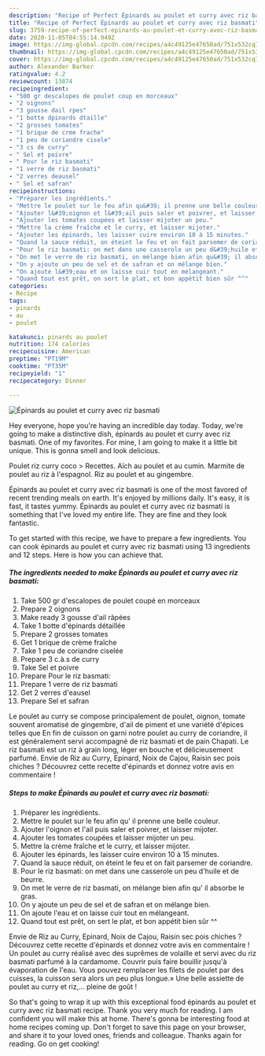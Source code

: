 ```yaml
---
description: "Recipe of Perfect Épinards au poulet et curry avec riz basmati"
title: "Recipe of Perfect Épinards au poulet et curry avec riz basmati"
slug: 3759-recipe-of-perfect-epinards-au-poulet-et-curry-avec-riz-basmati
date: 2020-11-05T04:55:14.949Z
image: https://img-global.cpcdn.com/recipes/a4c49125e47650ad/751x532cq70/epinards-au-poulet-et-curry-avec-riz-basmati-photo-principale-de-la-recette.jpg
thumbnail: https://img-global.cpcdn.com/recipes/a4c49125e47650ad/751x532cq70/epinards-au-poulet-et-curry-avec-riz-basmati-photo-principale-de-la-recette.jpg
cover: https://img-global.cpcdn.com/recipes/a4c49125e47650ad/751x532cq70/epinards-au-poulet-et-curry-avec-riz-basmati-photo-principale-de-la-recette.jpg
author: Alexander Barker
ratingvalue: 4.2
reviewcount: 13874
recipeingredient:
- "500 gr descalopes de poulet coup en morceaux"
- "2 oignons"
- "3 gousse dail rpes"
- "1 botte dpinards dtaille"
- "2 grosses tomates"
- "1 brique de crme frache"
- "1 peu de coriandre cisele"
- "3 cs de curry"
- " Sel et poivre"
- " Pour le riz basmati"
- "1 verre de riz basmati"
- "2 verres deausel"
- " Sel et safran"
recipeinstructions:
- "Préparer les ingrédients."
- "Mettre le poulet sur le feu afin qu&#39; il prenne une belle couleur."
- "Ajouter l&#39;oignon et l&#39;ail puis saler et poivrer, et laisser mijoter."
- "Ajouter les tomates coupées et laisser mijoter un peu."
- "Mettre la crème fraîche et le curry, et laisser mijoter."
- "Ajouter les épinards, les laisser cuire environ 10 à 15 minutes."
- "Quand la sauce réduit, on éteint le feu et on fait parsemer de coriandre."
- "Pour le riz basmati: on met dans une casserole un peu d&#39;huile et de beurre."
- "On met le verre de riz basmati, on mélange bien afin qu&#39; il absorbe le gras."
- "On y ajoute un peu de sel et de safran et on mélange bien."
- "On ajoute l&#39;eau et on laisse cuir tout en mélangeant."
- "Quand tout est prêt, on sert le plat, et bon appétit bien sûr ^^"
categories:
- Recipe
tags:
- pinards
- au
- poulet

katakunci: pinards au poulet 
nutrition: 174 calories
recipecuisine: American
preptime: "PT19M"
cooktime: "PT35M"
recipeyield: "1"
recipecategory: Dinner

---
```



![Épinards au poulet et curry avec riz basmati](https://img-global.cpcdn.com/recipes/a4c49125e47650ad/751x532cq70/epinards-au-poulet-et-curry-avec-riz-basmati-photo-principale-de-la-recette.jpg)

Hey everyone, hope you're having an incredible day today. Today, we're going to make a distinctive dish, épinards au poulet et curry avec riz basmati. One of my favorites. For mine, I am going to make it a little bit unique. This is gonna smell and look delicious.

Poulet riz curry coco &gt; Recettes. Aïch au poulet et au cumin. Marmite de poulet au riz à l&#39;espagnol. Riz au poulet et au gingembre.

Épinards au poulet et curry avec riz basmati is one of the most favored of recent trending meals on earth. It's enjoyed by millions daily. It's easy, it is fast, it tastes yummy. Épinards au poulet et curry avec riz basmati is something that I've loved my entire life. They are fine and they look fantastic.


To get started with this recipe, we have to prepare a few ingredients. You can cook épinards au poulet et curry avec riz basmati using 13 ingredients and 12 steps. Here is how you can achieve that.

<!--inarticleads1-->

##### The ingredients needed to make Épinards au poulet et curry avec riz basmati:

1. Take 500 gr d&#39;escalopes de poulet coupé en morceaux
1. Prepare 2 oignons
1. Make ready 3 gousse d&#39;ail râpées
1. Take 1 botte d&#39;épinards détaillée
1. Prepare 2 grosses tomates
1. Get 1 brique de crème fraîche
1. Take 1 peu de coriandre ciselée
1. Prepare 3 c.à.s de curry
1. Take  Sel et poivre
1. Prepare  Pour le riz basmati:
1. Prepare 1 verre de riz basmati
1. Get 2 verres d&#39;eausel
1. Prepare  Sel et safran


Le poulet au curry se compose principalement de poulet, oignon, tomate souvent aromatisé de gingembre, d&#39;ail de piment et une variété d&#39;épices telles que En fin de cuisson on garni notre poulet au curry de coriandre, il est généralement servi accompagné de riz basmati et de pain Chapati. Le riz basmati est un riz à grain long, léger en bouche et délicieusement parfumé. Envie de Riz au Curry, Epinard, Noix de Cajou, Raisin sec pois chiches ? Découvrez cette recette d&#39;épinards et donnez votre avis en commentaire ! 

<!--inarticleads2-->

##### Steps to make Épinards au poulet et curry avec riz basmati:

1. Préparer les ingrédients.
1. Mettre le poulet sur le feu afin qu&#39; il prenne une belle couleur.
1. Ajouter l&#39;oignon et l&#39;ail puis saler et poivrer, et laisser mijoter.
1. Ajouter les tomates coupées et laisser mijoter un peu.
1. Mettre la crème fraîche et le curry, et laisser mijoter.
1. Ajouter les épinards, les laisser cuire environ 10 à 15 minutes.
1. Quand la sauce réduit, on éteint le feu et on fait parsemer de coriandre.
1. Pour le riz basmati: on met dans une casserole un peu d&#39;huile et de beurre.
1. On met le verre de riz basmati, on mélange bien afin qu&#39; il absorbe le gras.
1. On y ajoute un peu de sel et de safran et on mélange bien.
1. On ajoute l&#39;eau et on laisse cuir tout en mélangeant.
1. Quand tout est prêt, on sert le plat, et bon appétit bien sûr ^^


Envie de Riz au Curry, Epinard, Noix de Cajou, Raisin sec pois chiches ? Découvrez cette recette d&#39;épinards et donnez votre avis en commentaire ! Un poulet au curry réalisé avec des suprêmes de volaille et servi avec du riz basmati parfumé à la cardamome. Couvrir puis faire bouillir jusqu&#39;à évaporation de l&#39;eau. Vous pouvez remplacer les filets de poulet par des cuisses, la cuisson sera alors un peu plus longue.» Une belle assiette de poulet au curry et riz,… pleine de goût ! 

So that's going to wrap it up with this exceptional food épinards au poulet et curry avec riz basmati recipe. Thank you very much for reading. I am confident you will make this at home. There's gonna be interesting food at home recipes coming up. Don't forget to save this page on your browser, and share it to your loved ones, friends and colleague. Thanks again for reading. Go on get cooking!
